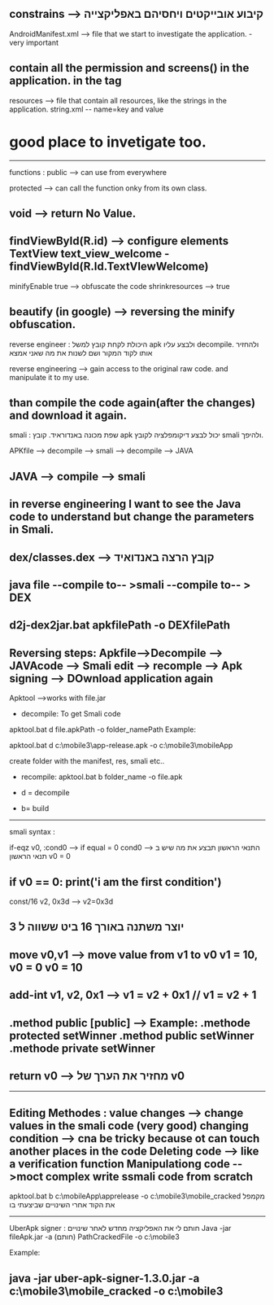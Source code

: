constrains --> קיבוע אובייקטים ויחסיהם באפליקצייה
----------------------------------
AndroidManifest.xml --> file that we start to investigate the application. - very important

contain all the permission and screens(<Activities>) in the application. in the tag 
<uses permission>
------------------------
resources --> file that contain all resources, like the  strings in the application.
string.xml -- name=key and value

# good place to invetigate too.
--------------------------
functions : 
public --> can use from everywhere

protected --> can call the function onky from its own class.

void --> return No Value.
----------------------------
findViewById(R.id) --> configure elements
TextView text_view_welcome - findViewById(R.Id.TextVIewWelcome)
-----------------------------
minifyEnable true --> obfuscate the code
shrinkresources --> true

beautify (in google) --> reversing the minify obfuscation.
-----------------------------
reverse engineer :
היכולת לקחת קובץ למשל apk ולבצע עליו decompile.
ולהחזיר אותו לקוד המקור ושם לשנות את מה שאני אמצא

reverse engineering --> gain access to the original raw code.
and manipulate it to my use.

than compile the code again(after the changes) and download it again.
------------------------------
smali : שפת מכונה באנדוראיד. קובץ apk יכול לבצע דיקומפלציה לקובץ smali ולהיפך.

APKfile --> decompile --> smali --> decompile --> JAVA

JAVA --> compile --> smali
------------------------------
in reverse engineering I want to see the Java code to understand but change the parameters in Smali.
------------------------------
dex/classes.dex --> קןבץ הרצה באנדואיד
-------------------------------
java file --compile to-- >smali --compile to-- > DEX
--------------------------------
d2j-dex2jar.bat apkfilePath -o DEXfilePath
--------------------------------
Reversing steps:
Apkfile-->Decompile --> JAVAcode --> Smali edit --> recomple --> Apk signing --> DOwnload application again
--------------------------------
Apktool -->works with file.jar

* decompile: To get Smali code

apktool.bat d file.apkPath -o folder_namePath
Example:

apktool.bat d c:\mobile3\app-release.apk -o c:\mobile3\mobileApp

create folder with the manifest, res, smali etc..


* recompile:
apktool.bat b folder_name -o file.apk

* d = decompile
* b= build
---------------------------------------
smali syntax :

if-eqz v0, :cond0 --> if equal = 0
cond0 --> התנאי הראשון
תבצע את מה שיש ב תנאי הראשון
v0 = 0

if v0 == 0:
	print('i am the first condition')
-----------------------------------------------------------------
const/16 v2, 0x3d --> v2=0x3d

יוצר משתנה באורך 16 ביט ששווה ל 3
-----------------------------------------------------------
move v0,v1 --> move value from v1 to v0
v1 = 10, v0 = 0
v0 = 10
-----------------------------------------------------------
add-int v1, v2, 0x1 --> v1 = v2 + 0x1 // v1 = v2 + 1
-----------------------------------
.method public [public] -->
Example:
.methode protected setWinner
.method public setWinner
.methode private setWinner
-------------------------------------
return v0 --> מחזיר את הערך של v0
------------------------------------
************************************
Editing Methodes :
value changes --> change values in the smali code (very good)
changing condition --> cna be tricky because ot can touch another places in the code
Deleting code --> like a verification function
Manipulationg code -->moct complex  write ssmali code from scratch
------------------------------------
apktool.bat b c:\mobileApp\apprelease -o c:\mobile3\mobile_cracked
מקמפל את הקוד אחרי השינויים שביצעתי בו
*************************************
UberApk signer : חותם לי את האפליקציה מחדש לאחר שינויים
Java -jar fileApk.jar -a (חותם) PathCrackedFile -o c:\mobile3

Example:

java -jar uber-apk-signer-1.3.0.jar -a c:\mobile3\mobile_cracked -o c:\mobile3
---------------------------------------

